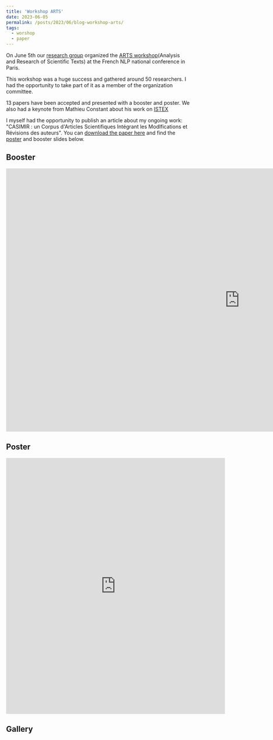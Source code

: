 ```yaml
---
title: 'Workshop ARTS'
date: 2023-06-05
permalink: /posts/2023/06/blog-workshop-arts/
tags:
  - worshop
  - paper
---
```


On June 5th our [research group](https://taln-ls2n.github.io/) organized the [ARTS workshop](https://arts2023.sciencesconf.org/)(Analysis and Research of Scientific Texts) at the French NLP national conference in Paris.


This workshop was a huge success and gathered around 50 researchers. I had the opportunity to take part of it as a member of the organization committee.

13 papers have been accepted and presented with a booster and poster. We also had a keynote from Mathieu Constant about his work on [ISTEX](https://www.istex.fr/)

I myself had the opportunity to publish an article about my ongoing work: "CASIMIR : un Corpus d'Articles Scientifiques Intégrant les ModIfications et Révisions des auteurs".
You can [download the paper here](https://hal.science/hal-04103347) and find the [poster](https://hal.science/hal-04122594) and booster slides below.

Booster
-------------
<embed src="https://jourdanl.github.io/files/Booster ARTS-Jourdan.pdf" width="1280" height="720" type='application/pdf'> 

Poster
-----------
<embed src="https://jourdanl.github.io/files/poster_ARTS_Jourdan.pdf" width="600" height="700" type='application/pdf'> 

Gallery
-----------
<embed src="/images/DSC08153(2).jpg"> 
<br/>
<embed src="/images/DSC08160(2).jpg"> 
<br/>
<embed src="/images/DSC08166(2).jpg"> 
<br/>
<embed src="/images/DSC08167(2).jpg"> 
<br/>
<embed src="/images/DSC08179(2).jpg"> 
<br/>
<embed src="/images/DSC08183.jpg"> 
<br/>
<embed src="/images/DSC08189(2).jpg"> 
<br/>
<embed src="/images/DSC08194(2).jpg"> 
<br/>
<embed src="/images/DSC08195.jpg"> 
<br/>
<embed src="/images/DSC08179(2).jpg"> 
<br/>
<embed src="/images/DSC08201.jpg"> 
<br/>
<embed src="/images/Fx2ZQuDXsAQamJq.jpeg"> 
